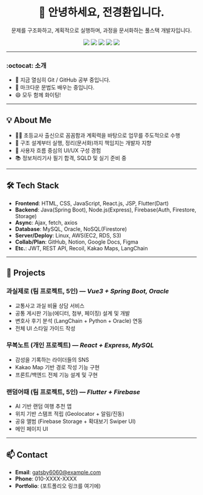 <!-- 헤더 영역 -->
<div align="center">

# 👋 안녕하세요, 전경환입니다.

문제를 구조화하고, 계획적으로 실행하며, 과정을 문서화하는 풀스택 개발자입니다.

<!-- 뱃지 
<!--<img src="https://img.shields.io/badge/React-61DAFB?logo=react&logoColor=000" />-->
<img src="https://img.shields.io/badge/java-%23ED8B00.svg?style=for-the-badge&logo=openjdk&logoColor=white" />
<img src="https://img.shields.io/badge/vuejs-%2335495e.svg?style=for-the-badge&logo=vuedotjs&logoColor=%234FC08D" />
<img src="https://img.shields.io/badge/Node.js-339933?logo=node.js&logoColor=fff" />
<!--<img src="https://img.shields.io/badge/Spring%20Boot-6DB33F?logo=springboot&logoColor=fff" />-->
<!--<img src="https://img.shields.io/badge/MySQL-4479A1?logo=mysql&logoColor=fff" />-->
<img src="https://img.shields.io/badge/Oracle-F80000?logo=oracle&logoColor=fff" />
<!--<img src="https://img.shields.io/badge/AWS%20EC2-FF9900?logo=amazonaws&logoColor=fff" />-->
<!--<img src="https://img.shields.io/badge/Firebase-FFCA28?logo=firebase&logoColor=000" />-->
<!--<img src="https://img.shields.io/badge/Figma-F24E1E?logo=figma&logoColor=fff" />-->
<img src="https://img.shields.io/badge/GitHub-181717?logo=github&logoColor=fff" />

</div>

---

### :octocat: 소개
- 🔭 지금 열심히 Git / GitHub 공부 중입니다.  
- 🤔 마크다운 문법도 배우는 중입니다.  
- 😄 모두 함께 화이팅!

---

## 💡 About Me
- 🧑‍🏫 초등교사 출신으로 꼼꼼함과 계획력을 바탕으로 업무를 주도적으로 수행  
- 🧩 구조 설계부터 실행, 정리(문서화)까지 책임지는 개발자 지향  
- 🧠 사용자 흐름 중심의 UI/UX 구성 경험  
- 📚 정보처리기사 필기 합격, SQLD 및 실기 준비 중  

---

## 🛠 Tech Stack
- **Frontend**: HTML, CSS, JavaScript, React.js, JSP, Flutter(Dart)  
- **Backend**: Java(Spring Boot), Node.js(Express), Firebase(Auth, Firestore, Storage)  
- **Async**: Ajax, fetch, axios  
- **Database**: MySQL, Oracle, NoSQL(Firestore)  
- **Server/Deploy**: Linux, AWS(EC2, RDS, S3)  
- **Collab/Plan**: GitHub, Notion, Google Docs, Figma  
- **Etc.**: JWT, REST API, Recoil, Kakao Maps, LangChain  

---

## 📌 Projects

### 과실제로 (팀 프로젝트, 5인) — *Vue3 + Spring Boot, Oracle*
- 교통사고 과실 비율 상담 서비스
- 공통 게시판 기능(에디터, 첨부, 페이징) 설계 및 개발
- 변호사 후기 분석 (LangChain + Python + Oracle) 연동
- 전체 UI 스타일 가이드 작성

### 무복노트 (개인 프로젝트) — *React + Express, MySQL*
- 감성을 기록하는 라이더들의 SNS
- Kakao Map 기반 경로 작성 기능 구현
- 프론트/백엔드 전체 기능 설계 및 구현

### 랜덤어때 (팀 프로젝트, 5인) — *Flutter + Firebase*
- AI 기반 랜덤 여행 추천 앱
- 위치 기반 스탬프 적립 (Geolocator + 알림/진동)
- 공유 앨범 (Firebase Storage + 확대보기 Swiper UI)
- 메인 페이지 UI

---

## 📫 Contact
- **Email**: gatsby6060@example.com  
- **Phone**: 010-XXXX-XXXX  
- **Portfolio**: (포트폴리오 링크를 여기에)

